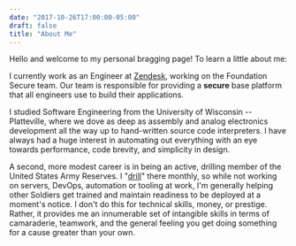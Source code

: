 ```yaml
---
date: "2017-10-26T17:00:00-05:00"
draft: false
title: "About Me"
---
```


Hello and welcome to my personal bragging page! To learn a little about me:

I currently work as an Engineer at [Zendesk][1], working on the Foundation
Secure team.  Our team is responsible for providing a **secure** base platform
that all engineers use to build their applications.

I studied Software Engineering from the University of Wisconsin -- Platteville,
where we dove as deep as assembly and analog electronics development all the way
up to hand-written source code interpreters. I have always had a huge interest
in automating out everything with an eye towards performance, code brevity, and
simplicity in design.

A second, more modest career is in being an active, drilling member of the
United States Army Reserves. I "[drill][2]" there monthly, so while not working
on servers, DevOps, automation or tooling at work, I'm generally helping other
Soldiers get trained and maintain readiness to be deployed at a moment's notice.
I don't do this for technical skills, money, or prestige.  Rather, it provides
me an innumerable set of intangible skills in terms of camaraderie, teamwork, and
the general feeling you get doing something for a cause greater than your own.

[1]: https://zendesk.com
[2]: https://encyclopedia.thefreedictionary.com/Battle+Assembly
